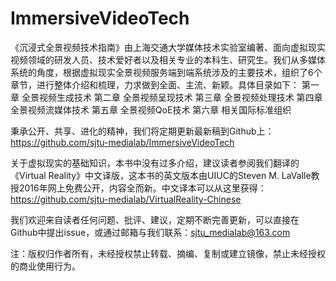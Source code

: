 # ImmersiveVideoTech
《沉浸式全景视频技术指南》由上海交通大学媒体技术实验室编著、面向虚拟现实视频领域的研发人员、技术爱好者以及相关专业的本科生、研究生。我们从多媒体系统的角度，根据虚拟现实全景视频服务端到端系统涉及的主要技术，组织了6个章节，进行整体介绍和梳理，力求做到全面、主流、新颖。具体目录如下：
第一章 全景视频生成技术
第二章 全景视频呈现技术
第三章 全景视频处理技术
第四章 全景视频流媒体技术
第五章 全景视频QoE技术
第六章 相关国际标准组织

秉承公开、共享、进化的精神，我们将定期更新最新稿到Github上：
https://github.com/sjtu-medialab/ImmersiveVideoTech

关于虚拟现实的基础知识，本书中没有过多介绍，建议读者参阅我们翻译的《Virtual Reality》中文译版，这本书的英文版本由UIUC的Steven M. LaValle教授2016年网上免费公开，内容全而新。中文译本可以从这里获得：
https://github.com/sjtu-medialab/VirtualReality-Chinese

我们欢迎来自读者任何问题、批评、建议，定期不断完善更新，可以直接在Github中提出issue，或通过邮箱与我们联系：sjtu_medialab@163.com

注：版权归作者所有，未经授权禁止转载、摘编、复制或建立镜像，禁止未经授权的商业使用行为。
 
